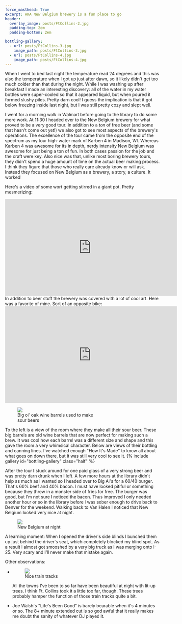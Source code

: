 ```yaml
---
force_masthead: True
excerpt: AKA New Belgium brewery is a fun place to go
header:
  overlay_image: posts/FtCollins-2.jpg
  padding-top: 2em
  padding-bottom: 2em

bottling-gallery:
  - url: posts/FtCollins-3.jpg
    image_path: posts/FtCollins-3.jpg
  - url: posts/FtCollins-4.jpg
    image_path: posts/FtCollins-4.jpg
---
```


When I went to bed last night the temperature read 24 degrees and this
was also the temperature when I got up just after dawn, so it likely
didn't get too much colder than that during the night. While I was
washing up after breakfast I made an interesting discovery: all of the
water in my water bottles were super-cooled so that it appeared
liquid, but when poured it formed slushy piles. Pretty darn cool! I
guess the implication is that it got below freezing inside last night,
but I was still pretty cozy and slept well.

I went for a morning walk in Walmart before going to the library to do
some more work. At 11:30 I headed over to the New Belgium brewery for
what proved to be a very good tour. In addition to a _ton_ of free
beer (and some that hasn't come out yet!) we also got to see most
aspects of the brewery's operations. The excellence of the tour came
from the opposite end of the spectrum as my tour high-water mark of
Karben 4 in Madison, WI. Whereas Karben 4 was awesome for its in
depth, nerdy intensity New Belgium was awesome for just being a ton of
fun. In both cases passion for the job and the craft were key. Also
nice was that, unlike most boring brewery tours, they didn't spend a
huge amount of time on the actual beer making process. I think they
figure that those who really care already know or will ask. Instead
they focused on New Belgium as a brewery, a story, a culture. It
worked!

Here's a video of some wort getting stirred in a giant pot. Pretty
mesmerizing:
<iframe width="560" height="315" src="https://www.youtube.com/embed/liT3Vjsi78M" frameborder="0px" allowfullscreen></iframe>

<br>
In addition to beer stuff the brewery was covered with a lot of
cool art. Here was a favorite of mine. Sort of an opposite bike:
<iframe width="560" height="315" src="https://www.youtube.com/embed/ljFLf930w0s" frameborder="0" allowfullscreen></iframe>

<br>
<figure class="align-left" style="width:50%">
 <a href="{{ site.url }}{{ site.baseurl }}/images/posts/FtCollins-2.jpg">
 <img src="{{ site.url }}{{ site.baseurl }}/images/posts/FtCollins-2.jpg">
 </a>
 <figcaption>Big ol' oak wine barrels used to make sour beers</figcaption>
</figure>
To the left is a view of the room where they make all their sour
beer. These big barrels are old wine barrels that are now perfect for
making such a brew. It was cool how each barrel was a different size and
shape and this gave the room a very whimsical character. Below are
views of their bottling and canning lines. I've watched enough "How
It's Made" to know all about what goes on down there, but it was still
very cool to see it.
{% include gallery id="bottling-gallery" class="half" %}

After the tour I stuck around for one paid glass of a very strong beer
and was pretty darn drunk when I left. A few more hours at the library
didn't help as much as I wanted so I headed over to Big Al's for a
60/40 burger. That's 60% beef and 40% bacon. I must have looked
pitiful or something because they threw in a monster side of fries for
free. The burger was good, but I'm not sure I noticed the bacon. Thus
improved I only needed another hour or so in the library before I was
sober enough to drive back to Denver for the weekend. Walking back to
Van Halen I noticed that New Belgium looked very nice at night.
<figure class="align-center" style="width:100%">
 <a href="{{ site.url }}{{ site.baseurl }}/images/posts/FtCollins-7.jpg">
 <img src="{{ site.url }}{{ site.baseurl }}/images/posts/FtCollins-7.jpg">
 </a>
 <figcaption>New Belgium at night</figcaption>
</figure>

A learning moment: When I opened the driver's side blinds I bunched
them up just behind the driver's seat, which completely blocked my
blind spot. As a result I almost got smooshed by a very big truck as I
was merging onto I-25. Very scary and I'll never make that mistake
again.

Other observations:

* <figure class="align-right" style="width:50%">
   <a href="{{ site.url }}{{ site.baseurl }}/images/posts/FtCollins-5.jpg">
   <img src="{{ site.url }}{{ site.baseurl }}/images/posts/FtCollins-5.jpg">
   </a>
   <figcaption>Nice train tracks</figcaption>
  </figure> 
  All the towns I've been to so far have been beautiful at night with
  lit-up trees. I think Ft. Collins took it a little too far,
  though. These trees probably hamper the function of those train
  tracks quite a bit. 

* Joe Walsh's "Life's Been Good" is barely bearable when it's 4
  minutes or so. The 8+ minute extended cut is so god awful that it
  really makes me doubt the sanity of whatever DJ played it.